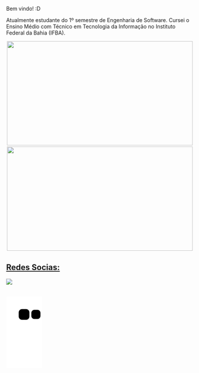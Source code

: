 Bem vindo! :D

Atualmente estudante do 1º semestre de Engenharia de Software. Cursei o Ensino Médio com Técnico em Tecnologia da Informação no Instituto Federal da Bahia (IFBA). 

<div align="center">
  <a href="https://github.com/emn-f">
  <img height="280" width="500" src="https://github-readme-stats.vercel.app/api/top-langs/?username=emn-f&layout=compact&langs_count=7&theme=dark"/>
  <img height="280" width="500" src="https://github-readme-stats.vercel.app/api?username=emn-f&show_icons=true&theme=dark&include_all_commits=true&count_private=true"/>
</div>
  
## Redes Socias:
<div> 
  <a href="https://www.linkedin.com/in/emanuel-ferreira-3408471a3/" target="_blank"><img src="https://img.shields.io/badge/-LinkedIn-%230077B5?style=for-the-badge&logo=linkedin&logoColor=white" target="_blank"></a> 

##
  
  ![Snake animation](https://github.com/emn-f/emn-f/blob/output/github-contribution-grid-snake.svg)
 
</div>
